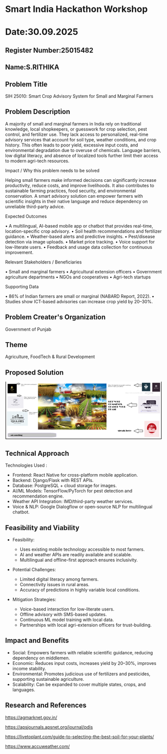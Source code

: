 # Smart India Hackathon Workshop
# Date:30.09.2025
## Register Number:25015482
## Name:S.RITHIKA
## Problem Title
SIH 25010: Smart Crop Advisory System for Small and Marginal Farmers
## Problem Description
A majority of small and marginal farmers in India rely on traditional knowledge, local shopkeepers, or guesswork for crop selection, pest control, and fertilizer use. They lack access to personalized, real-time advisory services that account for soil type, weather conditions, and crop history. This often leads to poor yield, excessive input costs, and environmental degradation due to overuse of chemicals. Language barriers, low digital literacy, and absence of localized tools further limit their access to modern agri-tech resources.

Impact / Why this problem needs to be solved

Helping small farmers make informed decisions can significantly increase productivity, reduce costs, and improve livelihoods. It also contributes to sustainable farming practices, food security, and environmental conservation. A smart advisory solution can empower farmers with scientific insights in their native language and reduce dependency on unreliable third-party advice.

Expected Outcomes

• A multilingual, AI-based mobile app or chatbot that provides real-time, location-specific crop advisory.
• Soil health recommendations and fertilizer guidance.
• Weather-based alerts and predictive insights.
• Pest/disease detection via image uploads.
• Market price tracking.
• Voice support for low-literate users.
• Feedback and usage data collection for continuous improvement.

Relevant Stakeholders / Beneficiaries

• Small and marginal farmers
• Agricultural extension officers
• Government agriculture departments
• NGOs and cooperatives
• Agri-tech startups

Supporting Data

• 86% of Indian farmers are small or marginal (NABARD Report, 2022).
• Studies show ICT-based advisories can increase crop yield by 20–30%.

## Problem Creater's Organization
Government of Punjab

## Theme
Agriculture, FoodTech & Rural Development

## Proposed Solution


![alt text](<Screenshot 2025-10-05 234325.png>)


## Technical Approach



Technologies Used :

  * Frontend: React Native for cross-platform mobile application.
  * Backend: Django/Flask with REST APIs.
  * Database: PostgreSQL + cloud storage for images.
  * AI/ML Models: TensorFlow/PyTorch for pest detection and recommendation engine.
  * Weather API Integration: IMD/third-party weather services.
  * Voice & NLP: Google Dialogflow or open-source NLP for multilingual chatbot.




## Feasibility and Viability

* Feasibility:

  * Uses existing mobile technology accessible to most farmers.
  * AI and weather APIs are readily available and scalable.
  * Multilingual and offline-first approach ensures inclusivity.

* Potential Challenges:

  * Limited digital literacy among farmers.
  * Connectivity issues in rural areas.
  * Accuracy of predictions in highly variable local conditions.

* Mitigation Strategies:

  * Voice-based interaction for low-literate users.
  * Offline advisory with SMS-based updates.
  * Continuous ML model training with local data.
  * Partnerships with local agri-extension officers for trust-building.



## Impact and Benefits


* Social: Empowers farmers with reliable scientific guidance, reducing dependency on middlemen.
* Economic: Reduces input costs, increases yield by 20–30%, improves income stability.
* Environmental: Promotes judicious use of fertilizers and pesticides, supporting sustainable agriculture.
* Scalability: Can be expanded to cover multiple states, crops, and languages.

## Research and References

https://agmarknet.gov.in/

https://apsjournals.apsnet.org/journal/pdis


https://livetoplant.com/guide-to-selecting-the-best-soil-for-your-plants/


https://www.accuweather.com/
